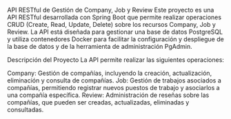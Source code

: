 API RESTful de Gestión de Company, Job y Review
Este proyecto es una API RESTful desarrollada con Spring Boot que permite realizar operaciones CRUD (Create, Read, Update, Delete) sobre los recursos Company, Job y Review. La API está diseñada para gestionar una base de datos PostgreSQL y utiliza contenedores Docker para facilitar la configuración y despliegue de la base de datos y de la herramienta de administración PgAdmin.

Descripción del Proyecto
La API permite realizar las siguientes operaciones:

Company: Gestión de compañías, incluyendo la creación, actualización, eliminación y consulta de compañías.
Job: Gestión de trabajos asociados a compañías, permitiendo registrar nuevos puestos de trabajo y asociarlos a una compañía específica.
Review: Administración de reseñas sobre las compañías, que pueden ser creadas, actualizadas, eliminadas y consultadas.
